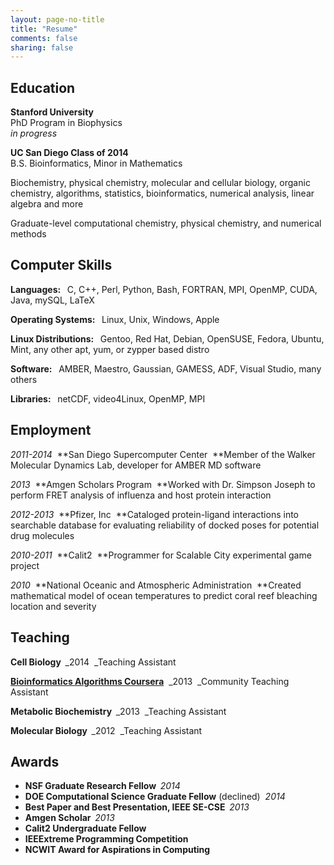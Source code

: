 ```yaml
---
layout: page-no-title
title: "Resume"
comments: false
sharing: false
---
```


## Education

**Stanford University**  
PhD Program in Biophysics  
_in progress_

**UC San Diego Class of 2014**  
B.S. Bioinformatics, Minor in Mathematics 

Biochemistry, physical chemistry,
molecular and cellular biology, organic chemistry, algorithms, statistics, bioinformatics, numerical analysis,
linear algebra and more

Graduate-level computational chemistry, physical chemistry, and numerical methods

## Computer Skills

**Languages: &nbsp;** C, C++, Perl, Python, Bash, FORTRAN, MPI, OpenMP, CUDA, Java, mySQL, LaTeX

**Operating Systems: &nbsp;** Linux, Unix, Windows, Apple

**Linux Distributions: &nbsp;** Gentoo, Red Hat, Debian, OpenSUSE, Fedora, Ubuntu, Mint, any other apt, yum, or zypper based distro

**Software: &nbsp;** AMBER, Maestro, Gaussian, GAMESS, ADF, Visual Studio, many others

**Libraries: &nbsp;** netCDF, video4Linux, OpenMP, MPI

## Employment

_2011-2014 &nbsp;_**San Diego Supercomputer Center &nbsp;**Member of the Walker Molecular Dynamics Lab, developer for AMBER MD software

_2013 &nbsp;_**Amgen Scholars Program &nbsp;**Worked with Dr. Simpson Joseph to perform FRET analysis of influenza and host protein interaction

_2012-2013 &nbsp;_**Pfizer, Inc &nbsp;**Cataloged protein-ligand interactions into searchable database for evaluating reliability of docked poses for potential drug molecules

_2010-2011 &nbsp;_**Calit2 &nbsp;**Programmer for Scalable City experimental game project

_2010 &nbsp;_**National Oceanic and Atmospheric Administration &nbsp;**Created mathematical model of ocean temperatures to predict coral reef bleaching location and severity

## Teaching

**Cell Biology &nbsp;**_2014 &nbsp;_Teaching Assistant

[**Bioinformatics Algorithms Coursera**](https://www.coursera.org/course/bioinformatics) &nbsp;_2013 &nbsp;_Community Teaching Assistant

**Metabolic Biochemistry &nbsp;**_2013 &nbsp;_Teaching Assistant

**Molecular Biology &nbsp;**_2012 &nbsp;_Teaching Assistant

## Awards

+ **NSF Graduate Research Fellow &nbsp;**_2014_
+ **DOE Computational Science Graduate Fellow** (declined) &nbsp;_2014_
+ **Best Paper and Best Presentation, IEEE SE-CSE &nbsp;**_2013_
+ **Amgen Scholar &nbsp;**_2013_
+ **Calit2 Undergraduate Fellow**
+ **IEEExtreme Programming Competition**
+ **NCWIT Award for Aspirations in Computing**
